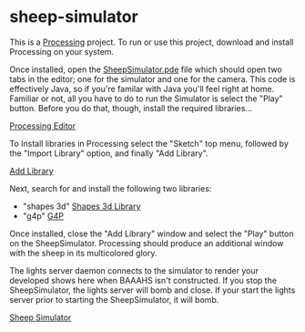 # sheep-simulator

This is a [Processing](https://processing.org/) project. To run or use this project, download and install Processing on your system.

Once installed, open the [SheepSimulator.pde](SheepSimulator/SheepSimulator.pde) file which should open two tabs in the editor; one for the simulator and one for the camera. This code is effectively Java, so if you're familar with Java you'll feel right at home. Familiar or not, all you have to do to run the Simulator is select the "Play" button. Before you do that, though, install the required libraries...

[Processing Editor](/blob/images/editor.png)

To Install libraries in Processing select the "Sketch" top menu, followed by the "Import Library" option, and finally "Add Library".

[Add Library](/blog/images/add_library.png)

Next, search for and install the following two libraries:
- "shapes 3d" [Shapes 3d Library](/blob/images/g4p_library.png)
- "g4p" [G4P](/blob/images/shapes_3d_library.png)

Once installed, close the "Add Library" window and select the "Play" button on the SheepSimulator. Processing should produce an additional window with the sheep in its multicolored glory.

The lights server daemon connects to the simulator to render your developed shows here when BAAAHS isn't constructed. If you stop the SheepSimulator, the lights server will bomb and close. If your start the lights server prior to starting the SheepSimulator, it will bomb.

[Sheep Simulator](/blob/images/simulator.png)
